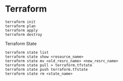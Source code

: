 # Terraform

    terraform init
    terraform plan
    terraform apply
    terraform destroy

Terraform State

    terraform state list
    terraform state show <resource_name>
    terraform state mv <old_resrc_name> <new_resrc_name>
    terraform state pull > terraform.tfstate
    terraform state push terraform.tfstate
    terraform state rm <state_name>
